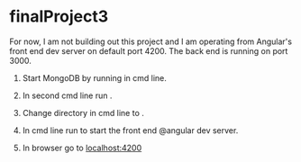# finalProject3

For now, I am not building out this project and I am operating from Angular's front end dev server on default port 4200.
The back end is running on port 3000.

1. Start MongoDB by running <mongod> in cmd line.

2. In second cmd line run <npm install>.

3. Change directory in cmd line to <cd angular-src>.

4. In cmd line run <ng serve> to start the front end @angular dev server.

5. In browser go to <localhost:4200>

